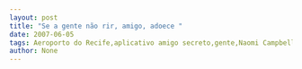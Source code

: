 ```yaml
---
layout: post
title: "Se a gente não rir, amigo, adoece "
date: 2007-06-05
tags: Aeroporto do Recife,aplicativo amigo secreto,gente,Naomi Campbell
author: None
---
```

 